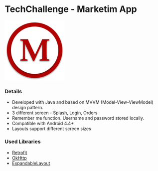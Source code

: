# TechChallenge - Marketim App

![alt text](https://github.com/onuryurtturk/TechChallenge/blob/master/app/src/main/res/drawable/app_logo.png "Logo")

### Details

- Developed with Java and based on MVVM (Model-View-ViewModel) design pattern.
- 3 different screen - Splash, Login, Orders  
- Remember me function. Username and password stored locally.
- Compatible with Android 4.4+
- Layouts support different screen sizes

### Used Libraries

- [Retrofit](https://github.com/square/retrofit) 
- [OkHttp](https://github.com/square/okhttp) 
- [ExpandableLayout](https://github.com/cachapa/ExpandableLayout)
